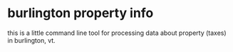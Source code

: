 # burlington property info

this is a little command line tool for processing data about property (taxes) in burlington, vt.